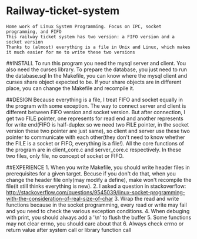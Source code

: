 Railway-ticket-system
==============
	Home work of Linux System Programming. Focus on IPC, socket programming, and FIFO
	This railway ticket system has two version: a FIFO version and a socket version
	Thanks to (almost) everything is a file in Unix and Linux, which makes it much easier for me to write these two versions

##INSTALL
	To run this program you need the mysql server and client. You also need the curses library.
	To prepare the database, you just need to run the database.sql
	In the Makefile, you can know where the mysql client and curses share object expected to be. If your share objects are in different place, you can change the Makefile and recompile it.

##DESIGN
	Because everything is a file, I treat FIFO and socket equally in the program with some exception.
	The way to connect server and client is different between FIFO version and socket version. But after connection, I get two FILE pointer, one represents for read end and another represents for write end(FIFO is half-duplex so we need two FILE pointer, in the socket version these two pointer are just same), so client and server use these two pointer to communicate with each other(they don't need to know whether the FILE is a socket or FIFO, everything is a file!).
	All the core functions of the program are in client_core.c and server_core.c respectively. In these two files, only file, no concept of socket or FIFO.

##EXPERIENCE
	1. When you write Makefile, you should write header files in prerequisites for a given target. Becuse if you don't do that, when you change the header file only(may modify a define), make won't recompile the file(it still thinks everything is new).
	2. I asked a question in stackoverflow: http://stackoverflow.com/questions/9545039/linux-socket-programming-with-the-consideration-of-real-size-of-char
	3. Wrap the read and write functions because in the socket programming, every read or write may fail and you need to check the various exception conditions.
	4. When debuging with print, you should always add a '\n' to flush the buffer
	5. Some functions may not clear errno, you should care about that
	6. Always check errno or return value after system call or library function call
